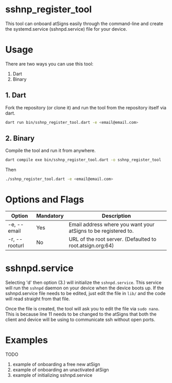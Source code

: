 # sshnp_register_tool

This tool can onboard atSigns easily through the command-line and create the systemd.service (sshnpd.service) file for your device.

# Usage

There are two ways you can use this tool:

1. Dart
2. Binary

## 1. Dart

Fork the repository (or clone it) and run the tool from the repository itself via dart.

```sh
dart run bin/sshnp_register_tool.dart -e <email@email.com>
```

## 2. Binary

Compile the tool and run it from anywhere.

```sh
dart compile exe bin/sshnp_register_tool.dart -o sshnp_register_tool
```

Then

```sh
./sshnp_register_tool.dart -e <email@email.com>
```

# Options and Flags

| Option        | Mandatory   | Description                                                    |
|---------------|-------------|----------------------------------------------------------------|
| -e, --email   | Yes         | Email address where you want your atSigns to be registered to. |
| -r, --rooturl | No          | URL of the root server. (Defaulted to root.atsign.org:64)      |

# sshnpd.service

Selecting 'd' then option (3.) will initialize the `sshnpd.service`. This service will run the `sshnpd` daemon on your device when the device boots up. If the sshnpd.service file needs to be edited, just edit the file in `lib/` and the code will read straight from that file.

Once the file is created, the tool will ask you to edit the file via `sudo nano`. This is because line 11 needs to be changed to the atSigns that both the client and device will be using to communicate ssh without open ports.

# Examples

TODO

1. example of onboarding a free new atSign
2. example of onboarding an unactivated atSign
3. example of initializing sshnpd.service